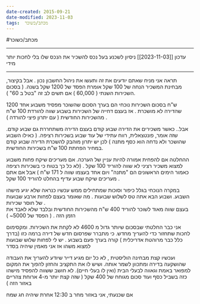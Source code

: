 ```yaml
---
date-created: 2015-09-21
date-modified: 2023-11-03
tags:  מכתב/כשוכר
---
```


#מכתב/כשוכר

---------
עדכון [[2023-11-03]]
ניסיון לשכנע בעל נכס להשכיר את הנכס שלו בלי לחכות יותר מידי

----------

תראה אני מניח שאתם יודעים את זה ותעשו את ניהול החשבון נכון . אבל בקיצור, מבחינת המשכיר הנחה של 100 שקל אומרת הפסד של 1200 שקל בשנה.  ( בסכום השכירות השנתי ( 60,000 ) אם תשים לב זה "בטל ב 60"  ).

1200 ש"ח  בסכום השכירות נוכחי הם בערך הסכום שהשוכר מפסיד משבוע אחד שהדירה לא מושכרת .
אז בעצם דחייה של השכירות בשבוע שווה להורדת 100 ש"ח מהשכירות החודשית ( עם יתרון פיצי להורדה  ) .

אבל..  כאשר משכירים את הדירה שבוע קודם בעצם הדירה משתחררת גם שבוע קודם.  שזה אומר, פונטצאלית, רווח עתידי של עוד שבוע בשכירות רציפה.  ( כאילו השבוע שהושכר ולא נדחה הוא כסף מתנה )
לכן יש יתרון מוהבק להשכרת הדירה שבוע קודם במחיר הפחתת 100 ש"ח בשכירות החודשית.

ההחלטה אם להפחית אמורה להיות עניין של הערכה.
אם מעריכים שיקח פחות משבוע למצוא משכיר רציני לא שווה להוריד 100 שקל .
(לא כל כך בטוח כי בשכירות רציפה כאמור הימים הראשונים הם "מתנה" ויום אחד בעצמו שווה ל 171 ש"ח )
אבל אם אתם מעריכים שיקח שבוע עדיף בהחלט להוריד 100 שקל .

במקרה הנוכחי בגלל כיפור וסוכות שמתחילים ממש עכשיו כנראה שלא יגיע מישהו השבוע. ושבוע הבא אתה טס לשלוש שבועות . מה שאומר בעצם לפחות ארבע שבועות של חוסר שכירות .  
בעצם שווה מאוד לשוכר להוריד 400 ש"ח מהשכירות החודשית ובלבד שלא לאבד את הזמן הזה .  ( הפסד של  5000~ )

אני כבר החלטתי שבסכום שיותר גדול מ 4600 לא לקחת את השכירות. ומקסימום לחכות שתחזור כדי להעריך מחדש.
כי מתברר שפרסום חדש של דירה ברמה כזו (בדרך כלל כבר מרוהטת אדריכלית ) קורה בערך פעם בשבוע .
יש לי לפחות שלוש שבועות למצוא משהו אז אני מאמין שיהיה בסדר

ועכשיו קצת מבחינה הוליסטית , לא כל יום מגיע דייר שיודע להעריך את העבודה שהושקעה בדירה ומתכוון לשמר אותה.  ושיש לו את התקציב והחזון להפוך את המקום למפואר באמת וגאווה לבעלי הבית (ואין לו בעלי חיים). לא חושב ששווה להפסיד מישהו כזה בשביל כסף ועוד סכום מגוחח של 400 שקל ( שזה קצת יותר מ-4 ארוחת צהריים באזור הזה )

אם שכנעתי, אני באזור מחר ב 12:30
אחרת שיהיה חג שמח
